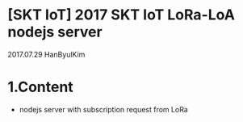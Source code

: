 # [SKT IoT] 2017 SKT IoT LoRa-LoA nodejs server
 2017.07.29 HanByulKim

# 1.Content
 - nodejs server with subscription request from LoRa
 
